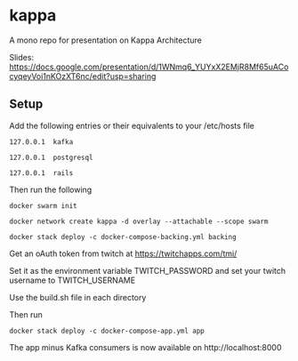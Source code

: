 # kappa
A mono repo for presentation on Kappa Architecture

Slides: https://docs.google.com/presentation/d/1WNmq6_YUYxX2EMjR8Mf65uACocyqeyVoi1nKOzXT6nc/edit?usp=sharing

## Setup
Add the following entries or their equivalents to your /etc/hosts file

`127.0.0.1	kafka`

`127.0.0.1	postgresql`

`127.0.0.1	rails`

Then run the following

`docker swarm init`

`docker network create kappa -d overlay --attachable --scope swarm`

`docker stack deploy -c docker-compose-backing.yml backing`

Get an oAuth token from twitch at https://twitchapps.com/tmi/

Set it as the environment variable TWITCH_PASSWORD and set your twitch username to TWITCH_USERNAME

Use the build.sh file in each directory

Then run

`docker stack deploy -c docker-compose-app.yml app`

The app minus Kafka consumers is now available on http://localhost:8000